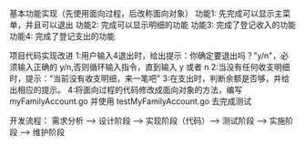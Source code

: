 基本功能实现（先使用面向过程，后改称面向对象）
    功能1: 先完成可以显示主菜单，并且可以退出
    功能2: 完成可以显示明细的功能
    功能3: 完成了登记收入的功能
    功能4: 完成了登记支出的功能

项目代码实现改进
    1:用户输入4退出时，给出提示：你确定要退出吗？"y/n"，必须输入正确的 y/n,否则循环输入指令，直到输入 y 或者 n
    2:当没有任何收支明细时，提示："当前没有收支明细，来一笔吧"
    3:在支出时，判断余额是否够，并给出相应的提示。
    4:将面向过程的代码修改成面向对象的方法，编写 myFamilyAccount.go 并使用 testMyFamilyAccount.go 去完成测试

开发流程：
    需求分析 --> 设计阶段 --> 实现阶段（代码）--> 测试阶段 --> 实施阶段 --> 维护阶段






